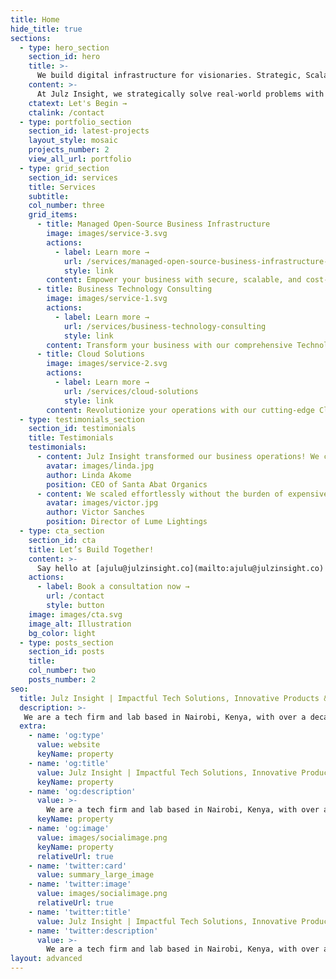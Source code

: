 ```yaml
---
title: Home
hide_title: true
sections:
  - type: hero_section
    section_id: hero
    title: >-
      We build digital infrastructure for visionaries. Strategic, Scalable, Elegant, and Impactful.
    content: >-
      At Julz Insight, we strategically solve real-world problems with elegance & precision.<br>Piqued Your Interest?
    ctatext: Let's Begin →
    ctalink: /contact
  - type: portfolio_section
    section_id: latest-projects
    layout_style: mosaic 
    projects_number: 2
    view_all_url: portfolio
  - type: grid_section
    section_id: services
    title: Services
    subtitle: 
    col_number: three
    grid_items:
      - title: Managed Open-Source Business Infrastructure
        image: images/service-3.svg
        actions:
          - label: Learn more →
            url: /services/managed-open-source-business-infrastructure-solutions
            style: link
        content: Empower your business with secure, scalable, and cost-effective managed open-source.
      - title: Business Technology Consulting
        image: images/service-1.svg
        actions:
          - label: Learn more →
            url: /services/business-technology-consulting
            style: link
        content: Transform your business with our comprehensive Technology Consulting.
      - title: Cloud Solutions
        image: images/service-2.svg
        actions:
          - label: Learn more →
            url: /services/cloud-solutions
            style: link
        content: Revolutionize your operations with our cutting-edge Cloud Solutions.
  - type: testimonials_section
    section_id: testimonials
    title: Testimonials
    testimonials:
      - content: Julz Insight transformed our business operations! We cut software costs by 65% and scaled seamlessly.
        avatar: images/linda.jpg
        author: Linda Akome
        position: CEO of Santa Abat Organics
      - content: We scaled effortlessly without the burden of expensive licensing fees.
        avatar: images/victor.jpg
        author: Victor Sanches
        position: Director of Lume Lightings
  - type: cta_section
    section_id: cta
    title: Let’s Build Together!
    content: >-
      Say hello at [ajulu@julzinsight.co](mailto:ajulu@julzinsight.co) or book a 1-on-1 consultation call and let's kickstart your project now.
    actions:
      - label: Book a consultation now →
        url: /contact
        style: button
    image: images/cta.svg
    image_alt: Illustration
    bg_color: light
  - type: posts_section
    section_id: posts
    title: 
    col_number: two
    posts_number: 2    
seo:
  title: Julz Insight | Impactful Tech Solutions, Innovative Products & Data-Driven Insights ⁕
  description: >-
   We are a tech firm and lab based in Nairobi, Kenya, with over a decade of experience in Software, Web, Cloud, Design, Open-Source, and digital Transformation Expertise. We build impactful tech products and solutions that solve complex challenges and illuminate possibilities.
  extra:
    - name: 'og:type'
      value: website
      keyName: property
    - name: 'og:title'
      value: Julz Insight | Impactful Tech Solutions, Innovative Products & Data-Driven Insights ⁕
      keyName: property
    - name: 'og:description'
      value: >-
        We are a tech firm and lab based in Nairobi, Kenya, with over a decade of experience in Software, Web, Cloud, Design, Open-Source, and digital Transformation Expertise. We build impactful tech products and solutions that solve complex challenges and illuminate possibilities.
      keyName: property
    - name: 'og:image'
      value: images/socialimage.png
      keyName: property
      relativeUrl: true
    - name: 'twitter:card'
      value: summary_large_image
    - name: 'twitter:image'
      value: images/socialimage.png
      relativeUrl: true
    - name: 'twitter:title'
      value: Julz Insight | Impactful Tech Solutions, Innovative Products & Data-Driven Insights ⁕
    - name: 'twitter:description'
      value: >-
        We are a tech firm and lab based in Nairobi, Kenya, with over a decade of experience in Software, Web, Cloud, Design, Open-Source, and digital Transformation Expertise. We build impactful tech products and solutions that solve complex challenges and illuminate possibilities.
layout: advanced
---
```

